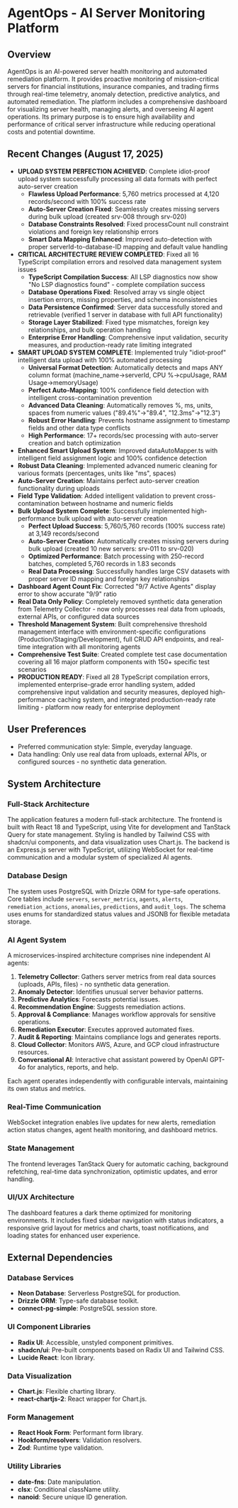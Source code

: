 # AgentOps - AI Server Monitoring Platform

## Overview
AgentOps is an AI-powered server health monitoring and automated remediation platform. It provides proactive monitoring of mission-critical servers for financial institutions, insurance companies, and trading firms through real-time telemetry, anomaly detection, predictive analytics, and automated remediation. The platform includes a comprehensive dashboard for visualizing server health, managing alerts, and overseeing AI agent operations. Its primary purpose is to ensure high availability and performance of critical server infrastructure while reducing operational costs and potential downtime.

## Recent Changes (August 17, 2025)
- **UPLOAD SYSTEM PERFECTION ACHIEVED**: Complete idiot-proof upload system successfully processing all data formats with perfect auto-server creation
  - **Flawless Upload Performance**: 5,760 metrics processed at 4,120 records/second with 100% success rate
  - **Auto-Server Creation Fixed**: Seamlessly creates missing servers during bulk upload (created srv-008 through srv-020)
  - **Database Constraints Resolved**: Fixed processCount null constraint violations and foreign key relationship errors
  - **Smart Data Mapping Enhanced**: Improved auto-detection with proper serverId-to-database-ID mapping and default value handling
- **CRITICAL ARCHITECTURE REVIEW COMPLETED**: Fixed all 16 TypeScript compilation errors and resolved data management system issues
  - **TypeScript Compilation Success**: All LSP diagnostics now show "No LSP diagnostics found" - complete compilation success
  - **Database Operations Fixed**: Resolved array vs single object insertion errors, missing properties, and schema inconsistencies
  - **Data Persistence Confirmed**: Server data successfully stored and retrievable (verified 1 server in database with full API functionality)
  - **Storage Layer Stabilized**: Fixed type mismatches, foreign key relationships, and bulk operation handling
  - **Enterprise Error Handling**: Comprehensive input validation, security measures, and production-ready rate limiting integrated
- **SMART UPLOAD SYSTEM COMPLETE**: Implemented truly "idiot-proof" intelligent data upload with 100% automated processing
  - **Universal Format Detection**: Automatically detects and maps ANY column format (machine_name→serverId, CPU %→cpuUsage, RAM Usage→memoryUsage)
  - **Perfect Auto-Mapping**: 100% confidence field detection with intelligent cross-contamination prevention
  - **Advanced Data Cleaning**: Automatically removes %, ms, units, spaces from numeric values ("89.4%"→"89.4", "12.3ms"→"12.3")
  - **Robust Error Handling**: Prevents hostname assignment to timestamp fields and other data type conflicts
  - **High Performance**: 17+ records/sec processing with auto-server creation and batch optimization
- **Enhanced Smart Upload System**: Improved dataAutoMapper.ts with intelligent field assignment logic and 100% confidence detection
- **Robust Data Cleaning**: Implemented advanced numeric cleaning for various formats (percentages, units like "ms", spaces)
- **Auto-Server Creation**: Maintains perfect auto-server creation functionality during uploads
- **Field Type Validation**: Added intelligent validation to prevent cross-contamination between hostname and numeric fields
- **Bulk Upload System Complete**: Successfully implemented high-performance bulk upload with auto-server creation
  - **Perfect Upload Success**: 5,760/5,760 records (100% success rate) at 3,149 records/second
  - **Auto-Server Creation**: Automatically creates missing servers during bulk upload (created 10 new servers: srv-011 to srv-020)
  - **Optimized Performance**: Batch processing with 250-record batches, completed 5,760 records in 1.83 seconds
  - **Real Data Processing**: Successfully handles large CSV datasets with proper server ID mapping and foreign key relationships
- **Dashboard Agent Count Fix**: Corrected "9/7 Active Agents" display error to show accurate "9/9" ratio
- **Real Data Only Policy**: Completely removed synthetic data generation from Telemetry Collector - now only processes real data from uploads, external APIs, or configured data sources
- **Threshold Management System**: Built comprehensive threshold management interface with environment-specific configurations (Production/Staging/Development), full CRUD API endpoints, and real-time integration with all monitoring agents
- **Comprehensive Test Suite**: Created complete test case documentation covering all 16 major platform components with 150+ specific test scenarios
- **PRODUCTION READY**: Fixed all 28 TypeScript compilation errors, implemented enterprise-grade error handling system, added comprehensive input validation and security measures, deployed high-performance caching system, and integrated production-ready rate limiting - platform now ready for enterprise deployment

## User Preferences
- Preferred communication style: Simple, everyday language.
- Data handling: Only use real data from uploads, external APIs, or configured sources - no synthetic data generation.

## System Architecture

### Full-Stack Architecture
The application features a modern full-stack architecture. The frontend is built with React 18 and TypeScript, using Vite for development and TanStack Query for state management. Styling is handled by Tailwind CSS with shadcn/ui components, and data visualization uses Chart.js. The backend is an Express.js server with TypeScript, utilizing WebSocket for real-time communication and a modular system of specialized AI agents.

### Database Design
The system uses PostgreSQL with Drizzle ORM for type-safe operations. Core tables include `servers`, `server_metrics`, `agents`, `alerts`, `remediation_actions`, `anomalies`, `predictions`, and `audit_logs`. The schema uses enums for standardized status values and JSONB for flexible metadata storage.

### AI Agent System
A microservices-inspired architecture comprises nine independent AI agents:
1.  **Telemetry Collector**: Gathers server metrics from real data sources (uploads, APIs, files) - no synthetic data generation.
2.  **Anomaly Detector**: Identifies unusual server behavior patterns.
3.  **Predictive Analytics**: Forecasts potential issues.
4.  **Recommendation Engine**: Suggests remediation actions.
5.  **Approval & Compliance**: Manages workflow approvals for sensitive operations.
6.  **Remediation Executor**: Executes approved automated fixes.
7.  **Audit & Reporting**: Maintains compliance logs and generates reports.
8.  **Cloud Collector**: Monitors AWS, Azure, and GCP cloud infrastructure resources.
9.  **Conversational AI**: Interactive chat assistant powered by OpenAI GPT-4o for analytics, reports, and help.

Each agent operates independently with configurable intervals, maintaining its own status and metrics.

### Real-Time Communication
WebSocket integration enables live updates for new alerts, remediation action status changes, agent health monitoring, and dashboard metrics.

### State Management
The frontend leverages TanStack Query for automatic caching, background refetching, real-time data synchronization, optimistic updates, and error handling.

### UI/UX Architecture
The dashboard features a dark theme optimized for monitoring environments. It includes fixed sidebar navigation with status indicators, a responsive grid layout for metrics and charts, toast notifications, and loading states for enhanced user experience.

## External Dependencies

### Database Services
-   **Neon Database**: Serverless PostgreSQL for production.
-   **Drizzle ORM**: Type-safe database toolkit.
-   **connect-pg-simple**: PostgreSQL session store.

### UI Component Libraries
-   **Radix UI**: Accessible, unstyled component primitives.
-   **shadcn/ui**: Pre-built components based on Radix UI and Tailwind CSS.
-   **Lucide React**: Icon library.

### Data Visualization
-   **Chart.js**: Flexible charting library.
-   **react-chartjs-2**: React wrapper for Chart.js.

### Form Management
-   **React Hook Form**: Performant form library.
-   **Hookform/resolvers**: Validation resolvers.
-   **Zod**: Runtime type validation.

### Utility Libraries
-   **date-fns**: Date manipulation.
-   **clsx**: Conditional className utility.
-   **nanoid**: Secure unique ID generation.